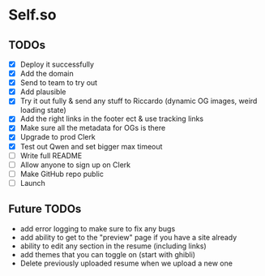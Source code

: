 # Self.so

## TODOs

- [x] Deploy it successfully
- [x] Add the domain
- [x] Send to team to try out
- [x] Add plausible
- [x] Try it out fully & send any stuff to Riccardo (dynamic OG images, weird loading state)
- [x] Add the right links in the footer ect & use tracking links
- [x] Make sure all the metadata for OGs is there
- [x] Upgrade to prod Clerk
- [x] Test out Qwen and set bigger max timeout
- [ ] Write full README
- [ ] Allow anyone to sign up on Clerk
- [ ] Make GitHub repo public
- [ ] Launch

## Future TODOs

- add error logging to make sure to fix any bugs
- add ability to get to the "preview" page if you have a site already
- ability to edit any section in the resume (including links)
- add themes that you can toggle on (start with ghibli)
- Delete previously uploaded resume when we upload a new one
